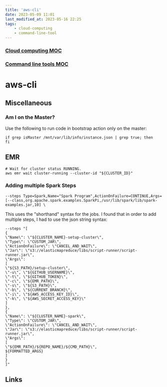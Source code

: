 ```yaml
---
title: 'aws-cli'
date: 2023-05-09 11:01
last_modified_at: 2023-05-16 22:25
tags:
    - cloud-computing
    - command-line-tool
---
```


### [Cloud computing MOC](Cloud%20computing%20MOC.md)

### [Command line tools MOC](Command%20line%20tools%20MOC.md)

# aws-cli

## Miscellaneous

### Am I on the Master?

Use the following to run code in bootstrap action only on the master:

```shell
if grep isMaster /mnt/var/lib/info/instance.json | grep true; then
fi
```

## EMR

```shell
# Wait for cluster status RUNNING.
aws emr wait cluster-running --cluster-id "${CLUSTER_ID}"
```

### Adding multiple Spark Steps

```shell
--steps Type=Spark,Name="Spark Program",ActionOnFailure=CONTINUE,Args=[--class,org.apache.spark.examples.SparkPi,/usr/lib/spark/lib/spark-examples.jar,10] \
```

This uses the "shorthand" syntax for the jobs. I found that in order to add multiple steps, I had to use the json string syntax:

```shell
--steps "[
{
\"Name\": \"${CLUSTER_NAME}-setup-cluster\",
\"Type\": \"CUSTOM_JAR\",
\"ActionOnFailure\": \"CANCEL_AND_WAIT\",
\"Jar\": \"s3://elasticmapreduce/libs/script-runner/script-runner.jar\",
\"Args\":
[
\"${S3_PATH}/setup-cluster\",
\"-u\", \"${GITHUB_USERNAME}\",
\"-t\", \"${GITHUB_TOKEN}\",
\"-c\", \"${EMR_PATH}\",
\"-s\", \"${S3_PATH}\",
\"-b\", \"${CURRENT_BRANCH}\",
\"-i\", \"${AWS_ACCESS_KEY_ID}\",
\"-k\", \"${AWS_SECRET_ACCESS_KEY}\"
]
},
{
\"Name\": \"${CLUSTER_NAME}-spark\",
\"Type\": \"CUSTOM_JAR\",
\"ActionOnFailure\": \"CANCEL_AND_WAIT\",
\"Jar\": \"s3://elasticmapreduce/libs/script-runner/script-runner.jar\",
\"Args\":
[
\"${EMR_PATH}/${REPO_NAME}/${CMD_PATH}\",
${FORMATTED_ARGS}
]
}
]"
```

## Links
